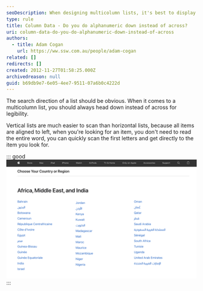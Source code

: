 ```yaml
---
seoDescription: When designing multicolumn lists, it's best to display data vertically instead of horizontally for better readability and faster scanning.
type: rule
title: Column Data - Do you do alphanumeric down instead of across?
uri: column-data-do-you-do-alphanumeric-down-instead-of-across
authors:
  - title: Adam Cogan
    url: https://ww.ssw.com.au/people/adam-cogan
related: []
redirects: []
created: 2012-11-27T01:58:25.000Z
archivedreason: null
guid: b69db9e7-6e05-4ee7-9511-07a6b0c4222d
---
```


The search direction of a list should be obvious. When it comes to a multicolumn list, you should always head down instead of across for legibility.

Vertical lists are much easier to scan than horizontal lists, because all items are aligned to left, when you're looking for an item, you don't need to read the entire word, you can quickly scan the first letters and get directly to the item you look for.

<!--endintro-->

::: good
![Figure: Good example - Apple.com lists countries in columns vertically](appledotcom-verticall.png)
:::
